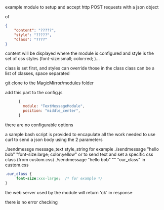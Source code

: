 example module to setup and accept http POST requests 
with a json object 

of 
```json
{
	"content": "?????",
	"style": "?????",
	"class": "????"
}
```
content will be displayed where the module is configured
and style is the set of css styles (font-size:small; color:red; )...

class is set first, and styles can override those in the class
class can be a list of classes, space separated

git clone to the MagicMirror/modules folder

add this part to the config.js
```javascript
      {
      	module: "TextMessageModule",
      	position: "middle_center",
      }
```
there are no configurable options

a sample bash script is provided to encapulate all the work needed to use curl to send a json body
using the 2 parameters

./sendmessge  message_text style_string
for example
./sendmessage "hello bob"  "font-size:large; color:yellow"
or to send text and set a specific css class (from custom.css)
./sendmessage "hello bob"  "" "our_class"
in custom.css
```css
.our_class { 
     font-size:xxx-large;  /* for example */
}
```
the web server used by the module will return 'ok' in response 

there is no error checking 
